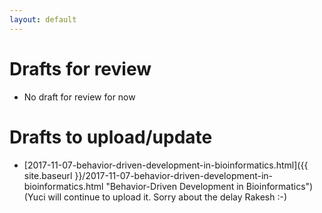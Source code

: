 ```yaml
---
layout: default
---
```


# Drafts for review

* No draft for review for now

# Drafts to upload/update

* [2017-11-07-behavior-driven-development-in-bioinformatics.html]({{ site.baseurl }}/2017-11-07-behavior-driven-development-in-bioinformatics.html "Behavior-Driven Development in Bioinformatics") (Yuci will continue to upload it. Sorry about the delay Rakesh :-)
